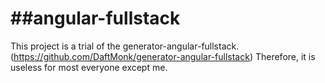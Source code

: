 ##angular-fullstack
=================
This project is a trial of the generator-angular-fullstack.(https://github.com/DaftMonk/generator-angular-fullstack)
Therefore, it is useless for most everyone except me.
